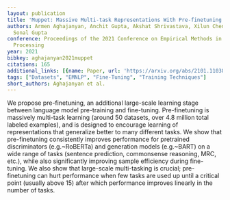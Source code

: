 ```yaml
---
layout: publication
title: 'Muppet: Massive Multi-task Representations With Pre-finetuning'
authors: Armen Aghajanyan, Anchit Gupta, Akshat Shrivastava, Xilun Chen, Luke Zettlemoyer,
  Sonal Gupta
conference: Proceedings of the 2021 Conference on Empirical Methods in Natural Language
  Processing
year: 2021
bibkey: aghajanyan2021muppet
citations: 165
additional_links: [{name: Paper, url: 'https://arxiv.org/abs/2101.11038'}]
tags: ["Datasets", "EMNLP", "Fine-Tuning", "Training Techniques"]
short_authors: Aghajanyan et al.
---
```

We propose pre-finetuning, an additional large-scale learning stage between
language model pre-training and fine-tuning. Pre-finetuning is massively
multi-task learning (around 50 datasets, over 4.8 million total labeled
examples), and is designed to encourage learning of representations that
generalize better to many different tasks. We show that pre-finetuning
consistently improves performance for pretrained discriminators (e.g.~RoBERTa)
and generation models (e.g.~BART) on a wide range of tasks (sentence
prediction, commonsense reasoning, MRC, etc.), while also significantly
improving sample efficiency during fine-tuning. We also show that large-scale
multi-tasking is crucial; pre-finetuning can hurt performance when few tasks
are used up until a critical point (usually above 15) after which performance
improves linearly in the number of tasks.